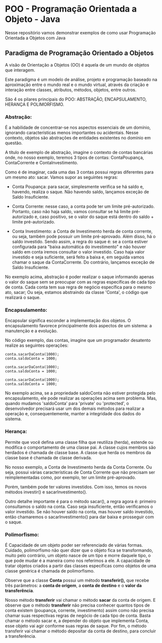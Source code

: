 # POO - Programação Orientada a Objeto - Java 
Nesse repositório vamos demonstrar exemplos de como usar Programação Orientada a Objetos com Java


## Paradigma de Programação Orientado a Objetos

A visão de Orientação a Objetos (OO) é aquela de um mundo de objetos que interagem.  

Este paradigma é um modelo de análise, projeto e programação baseado na aproximação entre o mundo real e o mundo virtual, através da criação e interação entre classes, atributos, métodos, objetos, entre outros.  

São 4 os pilares principais do POO: ABSTRAÇÃO, ENCAPSULAMENTO, HERANÇA E POLIMORFISMO.

### Abstração:

É a habilidade de concentrar-se nos aspectos essenciais de um domínio, ignorando características menos importantes ou acidentais. Nesse contexto, objetos são abstrações de entidades existentes no domínio em questão.

A título de exemplo de abstração, imagine o contexto de contas bancárias onde, no nosso exemplo, teremos 3 tipos de contas: ContaPoupança, ContaCorrente e ContaInvestimento.

Como é de imaginar, cada uma das 3 contas possui regras diferentes para um mesmo ato: sacar. Vamos supor as seguintes regras:


- Conta Poupança: para sacar, simplesmente verifica se há saldo e, havendo, realiza o saque. Não havendo saldo, lançamos exceção de Saldo Insuficiente.


- Conta Corrente: nesse caso, a conta pode ter um limite pré-autorizado. Portanto, caso não haja saldo, vamos consultar se há limite pré-autorizado e, caso positivo, se o valor do saque está dentro do saldo + limite pré-autorizado.


- Conta Investimento: a Conta de Investimento herda de conta corrente, ou seja, também pode possuir um limite pré-aprovado. Além disso, há o saldo investido. Sendo assim, a regra do saque é: se a conta estiver configurada para "baixa automática do investimento" e não houver saldo em conta iremos consultar o valor investido. Caso haja valor investido e seja suficiente, será feito a baixa e, em seguida vamos chamar o saque da ContaCorrente. Do contrário, lançamos exceção de Saldo Insuficiente.  


No exemplo acima, abstração é poder realizar o saque informando apenas o valor do saque sem se preocupar com as regras específicas de cada tipo de conta. Cada conta tem sua regra de negócio específica para o mesmo ato, sacar; Ou seja, estamos abstraindo da classe 'Conta', o código que realizará o saque.

### Encapsulamento:

Encapsular significa esconder a implementação dos objetos. O encapsulamento favorece principalmente dois aspectos de um sistema: a manutenção e a evolução.

No código exemplo, das contas, imagine que um programador desatento realize as seguintes operações:  


    conta.sacarDaConta(1000);  
    conta.saldoConta = 1000;  
    
    conta.sacarDaConta(1000);  
    conta.saldoConta = 1000;  
    
    conta.sacarDaConta(1000);  
    conta.saldoConta = 1000;  


No exemplo acima, se a propriedade saldoConta não estiver protegida pelo encapsulamento, ele pode realizar as operações acima sem problema. Mas, quando mudamos 'saldoConta' para 'private' ou 'protected', o desenvolvedor precisará usar um dos demais métodos para realizar a operação e, consequentemente, manter a integridade dos dados do sistema.

### Herança:

Permite que você defina uma classe filha que reutiliza (herda), estende ou modifica o comportamento de uma classe pai. A classe cujos membros são herdados é chamada de classe base. A classe que herda os membros da classe base é chamada de classe derivada.

No nosso exemplo, a Conta de Investimento herda da Conta Corrente. Ou seja, possui várias características de Conta Corrente que não precisam ser reimplementadas como, por exemplo, ter um limite pré-aprovado.

Porém, também pode ter valores investidos. Com isso, temos os novos métodos investir() e sacarInvestimento().

Outro detalhe importante é para o método sacar(), a regra agora é: primeiro consultamos o saldo na conta. Caso seja insuficiente, então verificamos o valor investido. Se não houver saldo na conta, mas houver saldo investido, então chamaremos o sacarInvestimento() para dar baixa e prosseguir com o saque.


### Polimorfismo:

É Capacidade de um objeto poder ser referenciado de várias formas. Cuidado, polimorfismo não quer dizer que o objeto fica se transformando, muito pelo contrário, um objeto nasce de um tipo e morre daquele tipo, o que pode mudar é a maneira como nos referimos a ele. A capacidade de tratar objetos criados a partir das classes específicas como objetos de uma classe genérica é chamada de polimorfismo.

Observe que a classe **Conta** possui um método **transferir(),** que recebe três parâmetros: a **conta de origem**, a **conta de destino** e o **valor da transferência**.

Nosso método **transferir** vai chamar o método **sacar** da conta de origem. E observe que o método **transferir** não precisa conhecer quantos tipos de conta existem (poupança, corrente, investimento) assim como não precisa chamar suas respectivas regras de negócio de cada tipo de conta. Basta chamar o método sacar e, a depender do objeto que implementa Conta, esse objeto vai agir conforme suas regras de saque.
Por fim, o método transferir vai chamar o método depositar da conta de destino, para concluir a transferência.

